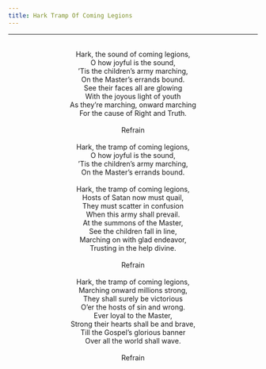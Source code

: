 ```yaml
---
title: Hark Tramp Of Coming Legions
---
```


---
<center>
<br/>
Hark, the sound of coming legions,<br/>
O how joyful is the sound,<br/>
’Tis the children’s army marching,<br/>
On the Master’s errands bound.<br/>
See their faces all are glowing<br/>
With the joyous light of youth<br/>
As they’re marching, onward marching<br/>
For the cause of Right and Truth.<br/>
<br/>
Refrain<br/>
<br/>
Hark, the tramp of coming legions,<br/>
O how joyful is the sound,<br/>
’Tis the children’s army marching,<br/>
On the Master’s errands bound.<br/>
<br/>
Hark, the tramp of coming legions,<br/>
Hosts of Satan now must quail,<br/>
They must scatter in confusion<br/>
When this army shall prevail.<br/>
At the summons of the Master,<br/>
See the children fall in line,<br/>
Marching on with glad endeavor,<br/>
Trusting in the help divine.<br/>
<br/>
Refrain<br/>
<br/>
Hark, the tramp of coming legions,<br/>
Marching onward millions strong,<br/>
They shall surely be victorious<br/>
O’er the hosts of sin and wrong.<br/>
Ever loyal to the Master,<br/>
Strong their hearts shall be and brave,<br/>
Till the Gospel’s glorious banner<br/>
Over all the world shall wave.<br/>
<br/>
Refrain<br/>

</center>